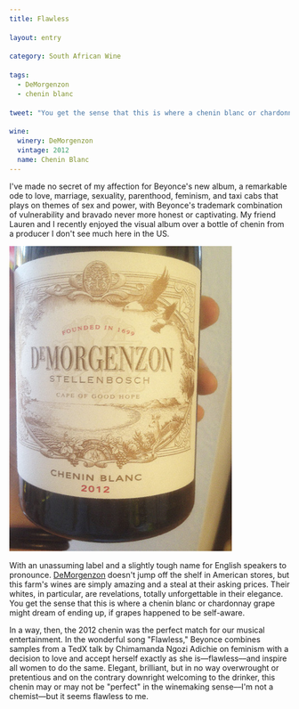 ```yaml
---
title: Flawless

layout: entry

category: South African Wine

tags:
  - DeMorgenzon
  - chenin blanc

tweet: "You get the sense that this is where a chenin blanc or chardonnay grape might dream of ending up."

wine:
  winery: DeMorgenzon
  vintage: 2012
  name: Chenin Blanc
---
```


I've made no secret of my affection for Beyonce's new album, a remarkable ode to love, marriage, sexuality, parenthood, feminism, and taxi cabs that plays on themes of sex and power, with Beyonce's trademark combination of vulnerability and bravado never more honest or captivating. My friend Lauren and I recently enjoyed the visual album over a bottle of chenin from a producer I don't see much here in the US. 

![DeMorgenzon 2012 chenin](/photos/dmzchenin.jpg "DeMorgenzon chenin blanc label")

With an unassuming label and a slightly tough name for English speakers to pronounce. [DeMorgenzon](http://www.demorgenzon.co.za/) doesn't jump off the shelf in American stores, but this farm's wines are simply amazing and a steal at their asking prices. Their whites, in particular, are  revelations, totally unforgettable in their elegance. You get the sense that this is where a chenin blanc or chardonnay grape might dream of ending up, if grapes happened to be self-aware. 

In a way, then, the 2012 chenin was the perfect match for our musical entertainment. In the wonderful song "Flawless," Beyonce combines samples from a TedX talk by Chimamanda Ngozi Adichie  on feminism with a decision to love and accept herself exactly as she is––flawless––and inspire all women to do the same. Elegant, brilliant, but in no way overwrought or pretentious and on the contrary downright welcoming to the drinker, this chenin may or may not be "perfect" in the winemaking sense––I'm not a chemist––but it seems flawless to me.